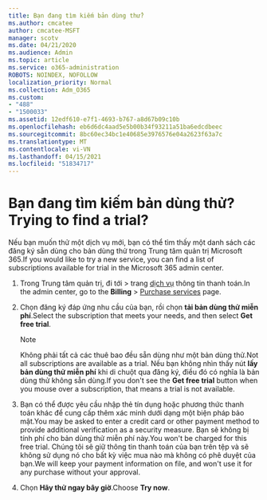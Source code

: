 ```yaml
---
title: Bạn đang tìm kiếm bản dùng thử?
ms.author: cmcatee
author: cmcatee-MSFT
manager: scotv
ms.date: 04/21/2020
ms.audience: Admin
ms.topic: article
ms.service: o365-administration
ROBOTS: NOINDEX, NOFOLLOW
localization_priority: Normal
ms.collection: Adm_O365
ms.custom:
- "488"
- "1500033"
ms.assetid: 12edf610-e7f1-4693-b767-a8d67b09c10b
ms.openlocfilehash: eb6d6dc4aad5e5b00b34f93211a51ba6edcdbeec
ms.sourcegitcommit: 8bc60ec34bc1e40685e3976576e04a2623f63a7c
ms.translationtype: MT
ms.contentlocale: vi-VN
ms.lasthandoff: 04/15/2021
ms.locfileid: "51834717"
---
```

# <a name="trying-to-find-a-trial"></a><span data-ttu-id="34e09-102">Bạn đang tìm kiếm bản dùng thử?</span><span class="sxs-lookup"><span data-stu-id="34e09-102">Trying to find a trial?</span></span>

<span data-ttu-id="34e09-103">Nếu bạn muốn thử một dịch vụ mới, bạn có thể tìm thấy một danh sách các đăng ký sẵn dùng cho bản dùng thử trong Trung tâm quản trị Microsoft 365.</span><span class="sxs-lookup"><span data-stu-id="34e09-103">If you would like to try a new service, you can find a list of subscriptions available for trial in the Microsoft 365 admin center.</span></span>
  
1. <span data-ttu-id="34e09-104">Trong Trung tâm quản trị, đi tới  \> trang [dịch vụ](https://go.microsoft.com/fwlink/p/?linkid=868433) thông tin thanh toán.</span><span class="sxs-lookup"><span data-stu-id="34e09-104">In the admin center, go to the **Billing** \> [Purchase services](https://go.microsoft.com/fwlink/p/?linkid=868433) page.</span></span>

2. <span data-ttu-id="34e09-105">Chọn đăng ký đáp ứng nhu cầu của bạn, rồi chọn  **tải bản dùng thử miễn phí**.</span><span class="sxs-lookup"><span data-stu-id="34e09-105">Select the subscription that meets your needs, and then select  **Get free trial**.</span></span>

    > [!NOTE]
    > <span data-ttu-id="34e09-106">Không phải tất cả các thuê bao đều sẵn dùng như một bản dùng thử.</span><span class="sxs-lookup"><span data-stu-id="34e09-106">Not all subscriptions are available as a trial.</span></span> <span data-ttu-id="34e09-107">Nếu bạn không nhìn thấy nút **lấy bản dùng thử miễn phí** khi di chuột qua đăng ký, điều đó có nghĩa là bản dùng thử không sẵn dùng.</span><span class="sxs-lookup"><span data-stu-id="34e09-107">If you don't see the **Get free trial** button when you mouse over a subscription, that means a trial is not available.</span></span>
  
3. <span data-ttu-id="34e09-108">Bạn có thể được yêu cầu nhập thẻ tín dụng hoặc phương thức thanh toán khác để cung cấp thêm xác minh dưới dạng một biện pháp bảo mật.</span><span class="sxs-lookup"><span data-stu-id="34e09-108">You may be asked to enter a credit card or other payment method to provide additional verification as a security measure.</span></span> <span data-ttu-id="34e09-109">Bạn sẽ không bị tính phí cho bản dùng thử miễn phí này.</span><span class="sxs-lookup"><span data-stu-id="34e09-109">You won't be charged for this free trial.</span></span> <span data-ttu-id="34e09-110">Chúng tôi sẽ giữ thông tin thanh toán của bạn trên tệp và sẽ không sử dụng nó cho bất kỳ việc mua nào mà không có phê duyệt của bạn.</span><span class="sxs-lookup"><span data-stu-id="34e09-110">We will keep your payment information on file, and won't use it for any purchase without your approval.</span></span>

4. <span data-ttu-id="34e09-111">Chọn **Hãy thử ngay bây giờ**.</span><span class="sxs-lookup"><span data-stu-id="34e09-111">Choose **Try now**.</span></span>